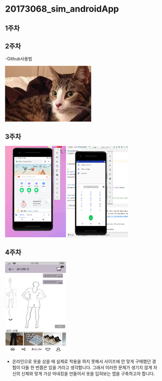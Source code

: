 # 20173068_sim_androidApp

## 1주차

## 2주차
  -Github사용법

<img width="" height="" src="./png/고양이.png"></img>

## 3주차

<img width="200" height="300" src="./png/3주차_1번과제.png"></img>
<img width="200" height="300" src="./png/3주차_2번과제.png"></img>

## 4주차
<img width="200" height="300" src="./png/4주차.png"></img>
- 온라인으로 옷을 샀을 때 실제로 착용을 하지 못해서 사이즈에 안 맞게 구매했던 경험이 다들 한 번쯤은 있을 거라고 생각합니다. 그래서 이러한 문제가 생기지 않게 자신의 신체와 맞게 가상 마네킹을 만들어서 옷을 입혀보는 앱을 구축하고자 합니다.
